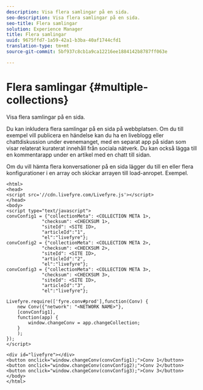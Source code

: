 ```yaml
---
description: Visa flera samlingar på en sida.
seo-description: Visa flera samlingar på en sida.
seo-title: Flera samlingar
solution: Experience Manager
title: Flera samlingar
uuid: 9675ffd7-1a59-42a1-b3ba-40af1744cfd1
translation-type: tm+mt
source-git-commit: 5bf937c8cb1a9ca12216ee1884142b8787ff063e

---
```



# Flera samlingar {#multiple-collections}

Visa flera samlingar på en sida.

Du kan inkludera flera samlingar på en sida på webbplatsen. Om du till exempel vill publicera en händelse kan du ha en liveblogg eller chattdiskussion under evenemanget, med en separat app på sidan som visar relaterat kuraterat innehåll från sociala nätverk. Du kan också lägga till en kommentarapp under en artikel med en chatt till sidan.

Om du vill hämta flera konversationer på en sida lägger du till en eller flera konfigurationer i en array och skickar arrayen till load-anropet. Exempel.

```
<html> 
<head> 
<script src='//cdn.livefyre.com/Livefyre.js'></script> 
</head> 
<body> 
<script type="text/javascript"> 
convConfig1 = {"collectionMeta": <COLLECTION META 1>, 
             "checksum": <CHECKSUM 1>, 
             "siteId": <SITE ID>, 
             "articleId":"1", 
             "el":"livefyre"}; 
convConfig2 = {"collectionMeta": <COLLECTION META 2>, 
             "checksum": <CHECKSUM 2>, 
             "siteId": <SITE ID>, 
             "articleId":"2", 
             "el":"livefyre"}; 
convConfig3 = {"collectionMeta": <COLLECTION META 3>, 
             "checksum": <CHECKSUM 3>, 
             "siteId": <SITE ID>, 
             "articleId":"3", 
             "el":"livefyre"}; 
  
Livefyre.require(['fyre.conv#prod'],function(Conv) { 
    new Conv({"network": "<NETWORK NAME>"}, 
    [convConfig1], 
    function(app) {  
        window.changeConv = app.changeCollection; 
    } 
    ); 
}); 
</script> 
  
<div id="livefyre"></div> 
<button onclick="window.changeConv(convConfig1);">Conv 1</button> 
<button onclick="window.changeConv(convConfig2);">Conv 2</button> 
<button onclick="window.changeConv(convConfig3);">Conv 3</button> 
</body> 
</html>
```
